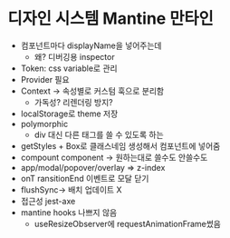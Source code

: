 # 디자인 시스템 Mantine 만타인

- 컴포넌트마다 displayName을 넣어주는데
    - 왜? 디버깅용 inspector
- Token: css variable로 관리
- Provider 필요
- Context -> 속성별로 커스텀 훅으로 분리함
    - 가독성? 리렌더링 방지?
- localStorage로 theme 저장
- polymorphic
    - div 대신 다른 태그를 쓸 수 있도록 하는
- getStyles + Box로 클래스네임 생성해서 컴포넌트에 넣어줌
- compount component -> 원하는대로 쓸수도 안쓸수도
- app/modal/popover/overlay => z-index
- onT ransitionEnd 이벤트로 모달 닫기
- flushSync-> 배치 업데이트 X
- 접근성 jest-axe
- mantine hooks 나쁘지 않음
    - useResizeObserver에 requestAnimationFrame썼음
